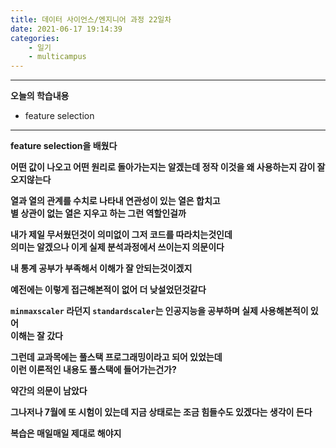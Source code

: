 ```yaml
---
title: 데이터 사이언스/엔지니어 과정 22일차
date: 2021-06-17 19:14:39
categories:
    - 일기
    - multicampus
---
```

___
**오늘의 학습내용**
- feature selection
___
**feature selection을 배웠다**

**어떤 값이 나오고 어떤 원리로 돌아가는지는 알겠는데
정작 이것을 왜 사용하는지 감이 잘 오지않는다**  

**열과 열의 관계를 수치로 나타내 연관성이 있는 열은 합치고  
별 상관이 없는 열은 지우고 하는 그런 역할인걸까**

**내가 제일 무서웠던것이 의미없이 그저 코드를 따라치는것인데  
의미는 알겠으나 이게 실제 분석과정에서 쓰이는지 의문이다**

**내 통계 공부가 부족해서 이해가 잘 안되는것이겠지**

**예전에는 이렇게 접근해본적이 없어 더 낮설었던것같다**

**`minmaxscaler` 라던지 `standardscaler`는 인공지능을 공부하며 실제 사용해본적이 있어  
이해는 잘 갔다**

**그런데 교과목에는 풀스택 프로그래밍이라고 되어 있었는데  
이런 이론적인 내용도 풀스택에 들어가는건가?**

**약간의 의문이 남았다**

**그나저나 7월에 또 시험이 있는데 지금 상태로는 조금 힘들수도 있겠다는 생각이 든다**

**복습은 매일매일 제대로 해야지**